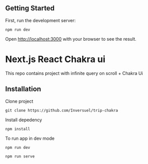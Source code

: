 ## Getting Started

First, run the development server:

```
npm run dev
```
Open [http://localhost:3000](http://localhost:3000) with your browser to see the result.


# Next.js React Chakra ui

This repo contains project with infinite query on scroll + Chakra Ui

## Installation

Clone project 

```
git clone https://github.com/Inversuel/trip-chakra
```

Install depedency 
```
npm install 
```

To run app in dev mode

```
npm run dev
```

```
npm run serve
```
